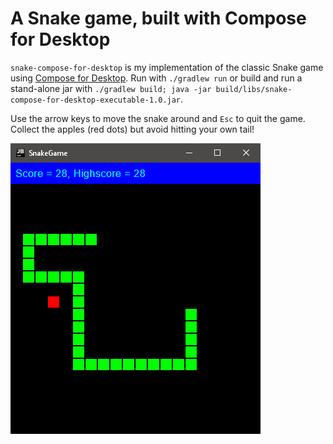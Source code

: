 # A Snake game, built with Compose for Desktop

`snake-compose-for-desktop` is my implementation of the classic Snake game using [Compose for Desktop](https://www.jetbrains.com/lp/compose/). Run with `./gradlew run` or build and run a stand-alone jar with `./gradlew build; java -jar build/libs/snake-compose-for-desktop-executable-1.0.jar`.

Use the arrow keys to move the snake around and `Esc` to quit the game. Collect the apples (red dots) but avoid hitting your own tail!

![Screenshot of the game](snake-compose-for-desktop.png)
